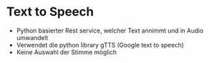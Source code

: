 # Text to Speech
- Python basierter Rest service, welcher Text annimmt und in Audio umwandelt
- Verwendet die python library gTTS (Google text to speech)
- Keine Auswahl der Stimme möglich